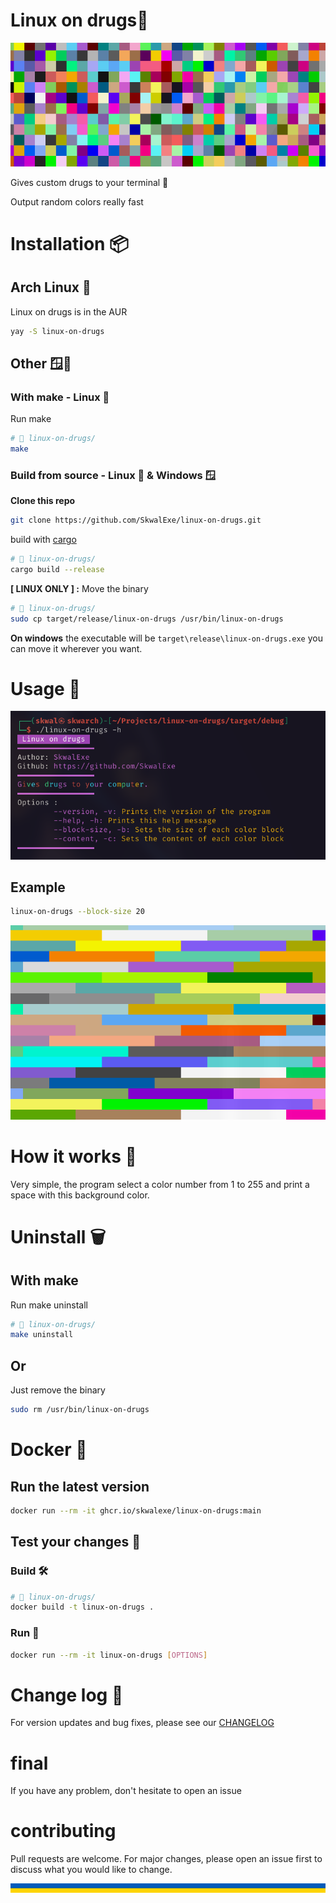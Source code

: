 # Linux on drugs🧪

![](images/1.gif)

Gives custom drugs to your terminal 💊

Output random colors really fast

# Installation 📦

## Arch Linux 🐧

Linux on drugs is in the AUR

```bash
yay -S linux-on-drugs
```

## Other 🪟🐧

### With make - Linux 🐧

Run make

```bash
# 📂 linux-on-drugs/
make
```

### Build from source - Linux 🐧 & Windows 🪟

**Clone this repo**

```bash
git clone https://github.com/SkwalExe/linux-on-drugs.git
```

build with [cargo](https://doc.rust-lang.org/cargo/getting-started/installation.html)

```bash
# 📂 linux-on-drugs/
cargo build --release
```

**[ LINUX ONLY ] :** Move the binary

```bash
# 📂 linux-on-drugs/
sudo cp target/release/linux-on-drugs /usr/bin/linux-on-drugs
```

**On windows** the executable will be `target\release\linux-on-drugs.exe` you can move it wherever you want.

# Usage 📝

![](images/2.png)

## Example 

```bash
linux-on-drugs --block-size 20
``` 

![](images/3.gif)

# How it works 🔬

Very simple, the program select a color number from 1 to 255 and print a space with this background color.

# Uninstall 🗑

## With make

Run make uninstall

```bash
# 📂 linux-on-drugs/
make uninstall
```

## Or

Just remove the binary

```bash
sudo rm /usr/bin/linux-on-drugs
```

# Docker 🐳

## Run the latest version

```bash
docker run --rm -it ghcr.io/skwalexe/linux-on-drugs:main
```

## Test your changes 🚧

### Build 🛠️

```bash
# 📂 linux-on-drugs/
docker build -t linux-on-drugs .
```

### Run 🏃

```bash
docker run --rm -it linux-on-drugs [OPTIONS]
```

# Change log 📝

For version updates and bug fixes, please see our [CHANGELOG](CHANGELOG.md)

# final

If you have any problem, don't hesitate to open an issue

# contributing

Pull requests are welcome. For major changes, please open an issue first to discuss what you would like to change.

<a href="https://github.com/SkwalExe#ukraine"><img src="https://raw.githubusercontent.com/SkwalExe/SkwalExe/main/ukraine.jpg" width="100%" height="15px" /></a>
